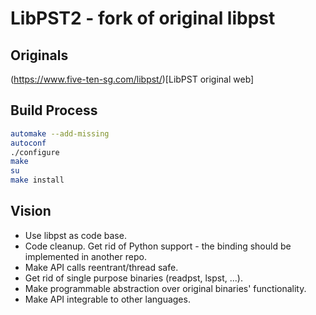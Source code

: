 # LibPST2 - fork of original libpst

## Originals
(https://www.five-ten-sg.com/libpst/)[LibPST original web]


## Build Process
```bash
automake --add-missing
autoconf
./configure
make
su
make install
```

## Vision
  * Use libpst as code base.
  * Code cleanup. Get rid of Python support - the binding should be implemented in another repo.
  * Make API calls reentrant/thread safe.
  * Get rid of single purpose binaries (readpst, lspst, ...).
  * Make programmable abstraction over original binaries' functionality.
  * Make API integrable to other languages.






